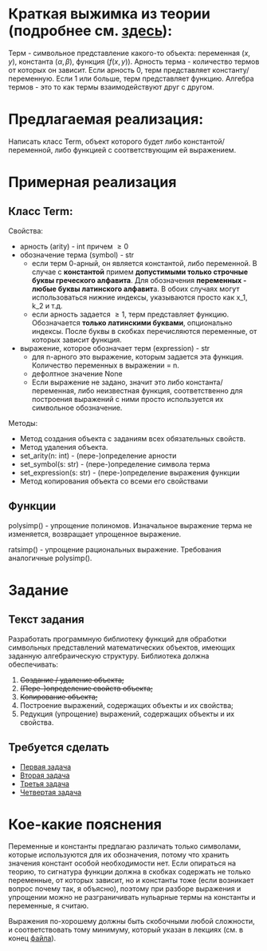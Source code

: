 # Краткая выжимка из теории (подробнее см. [здесь](theory.md)):

Терм - символьное представление какого-то объекта: переменная ($x, y$), константа ($\alpha, \beta$), функция (${f(x, y)}$). 
Арность терма - количество термов от которых он зависит. Если арность 0, терм представляет константу/переменную. Если 1 или больше, терм представляет функцию.
Алгебра термов - это то как термы взаимодействуют друг с другом.

# Предлагаемая реализация:
Написать класс Term, объект которого будет либо константой/переменной, либо функцией с соответствующим ей выражением.
# Примерная реализация
## Класс Term:
Свойства:
* арность (arity) - int причем $\ge 0$
* обозначение терма (symbol) - str
	* если терм 0-арный, он является константой, либо переменной. В случае с **константой** примем **допустимыми только строчные буквы греческого алфавита**. Для обозначения **переменных - любые буквы латинского алфавит**а. В обоих случаях могут использоваться нижние индексы, указываются просто как x_1, k_2 и т.д.
	*  если арность задается $\ge 1$, терм представляет функцию. Обозначается **только латинскими буквами**, опционально индексы. После буквы в скобках перечисляются переменные, от которых зависит функция.
* выражение, которое обозначает терм (expression) - str
	* для n-арного это выражение, которым задается эта функция. Количество переменных в выражении = n.
	* дефолтное значение None
	* Если выражение не задано, значит это либо константа/переменная, либо неизвестная функция, соответственно для построения выражений с ними просто используется их символьное обозначение.

Методы:
* Метод создания объекта с заданиям всех обязательных свойств.
* Метод удаления объекта.
* set_arity(n: int) - (пере-)определение арности
* set_symbol(s: str) - (пере-)определение символа терма
* set_expression(s: str) - (пере-)определение выражения функции
* Метод копирования объекта со всеми его свойствами

## Функции

polysimp() - упрощение полиномов. Изначальное выражение терма не изменяется, возвращает упрощенное выражение.

ratsimp() - упрощение рациональных выражение. Требования аналогичные polysimp().

# Задание
## Текст задания
Разработать программную библиотеку функций для обработки символьных представлений математических объектов, имеющих заданную алгебраическую структуру.
Библиотека должна обеспечивать:
1) ~~Создание / удаление объекта;~~
2) ~~(Пере-)определение свойств объекта;~~
3) ~~Копирование объекта;~~
4) Построение выражений, содержащих объекты и их свойства;
5) Редукция (упрощение) выражений, содержащих объекты и их свойства.
## Требуется сделать
* [Первая задача](/tasks/task1.md)
* [Вторая задача](/tasks/task2.md)
* [Третья задача](/tasks/task3.md)
* [Четвертая задача](/tasks/task4.md)
# Кое-какие пояснения

Переменные и константы предлагаю различать только символами, которые используются для их обозначения, потому что хранить значения констант особой необходимости нет. Если опираться на теорию, то сигнатура функции должна в скобках содержать не только переменные, от которых зависит, но и константы тоже (если возникает вопрос почему так, я объясню), поэтому при разборе выражения и упрощении можно не разграничивать нульарные термы на константы и переменные, я считаю.

Выражения по-хорошему должны быть скобочными любой сложности, и соответствовать тому минимуму, который указан в лекциях (см. в конец [файла](theory.md)).
